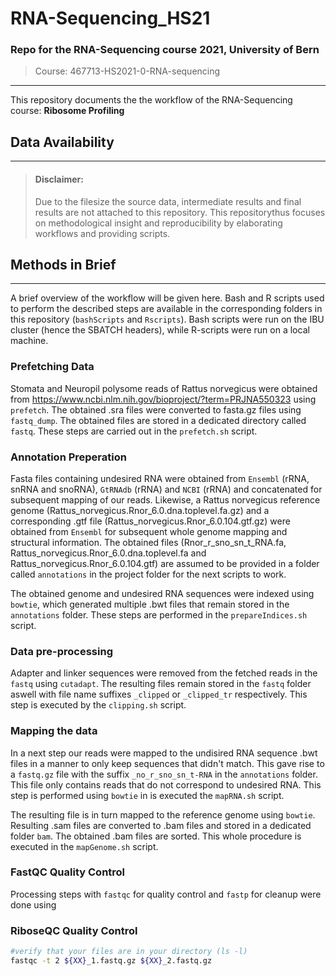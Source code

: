 # RNA-Sequencing_HS21

### Repo for the RNA-Sequencing course 2021, University of Bern 
> Course: 467713-HS2021-0-RNA-sequencing

---

This repository documents the the workflow of the RNA-Sequencing course: **Ribosome Profiling**

## Data Availability 
---
> #### Disclaimer: 
> Due to the filesize the source data, intermediate results and final results are not attached to this repository.
> This repositorythus focuses on methodological insight and reproducibility by elaborating workflows and providing scripts. 


## Methods in Brief
---
A brief overview of the workflow will be given here. Bash and R scripts used to perform the described steps are available in the corresponding folders in this repository (`bashScripts` and `Rscripts`). Bash scripts were run on the IBU cluster (hence the SBATCH headers), while R-scripts were run on a local machine.

### Prefetching Data
Stomata and Neuropil polysome reads of Rattus norvegicus were obtained from https://www.ncbi.nlm.nih.gov/bioproject/?term=PRJNA550323 using `prefetch`. The obtained .sra files were converted to fasta.gz files using `fastq_dump`. The obtained files are stored in a dedicated directory called `fastq`. These steps are carried out in the `prefetch.sh` script.

### Annotation Preperation
Fasta files containing undesired RNA were obtained from `Ensembl` (rRNA, snRNA and snoRNA), `GtRNAdb` (rRNA) and `NCBI` (rRNA) and concatenated for subsequent mapping of our reads. Likewise, a Rattus norvegicus reference genome (Rattus_norvegicus.Rnor_6.0.dna.toplevel.fa.gz)  and a corresponding .gtf file (Rattus_norvegicus.Rnor_6.0.104.gtf.gz) were obtained from `Ensembl` for subsequent whole genome mapping and structural information.
The obtained files (Rnor_r_sno_sn_t_RNA.fa, Rattus_norvegicus.Rnor_6.0.dna.toplevel.fa and Rattus_norvegicus.Rnor_6.0.104.gtf) are assumed to be provided in a folder called `annotations` in the project folder for the next scripts to work.

The obtained genome and undesired RNA sequences were indexed using `bowtie`, which generated multiple .bwt files that remain stored in the `annotations` folder. These steps are performed in the `prepareIndices.sh` script.

### Data pre-processing
Adapter and linker sequences were removed from the fetched reads in the `fastq` using `cutadapt`. The resulting files remain stored in the `fastq` folder aswell with file name suffixes `_clipped` or `_clipped_tr` respectively. This step is executed by the `clipping.sh` script.

### Mapping the data
In a next step our reads were mapped to the undisired RNA sequence .bwt files in a manner to only keep sequences that didn't match. This gave rise to a `fastq.gz` file with the suffix `_no_r_sno_sn_t-RNA` in the `annotations` folder. This file only contains reads that do not correspond to undesired RNA. This step is performed using `bowtie` in is executed the `mapRNA.sh` script.

The resulting file is in turn mapped to the reference genome using `bowtie`. Resulting .sam files are converted to .bam files and stored in a dedicated folder `bam`. The obtained .bam files are sorted. This whole procedure is executed in the `mapGenome.sh` script. 

### FastQC Quality Control
Processing steps with `fastqc` for quality control and `fastp` for cleanup were done using

### RiboseQC Quality Control

```bash
#verify that your files are in your directory (ls -l)
fastqc -t 2 ${XX}_1.fastq.gz ${XX}_2.fastq.gz
```



